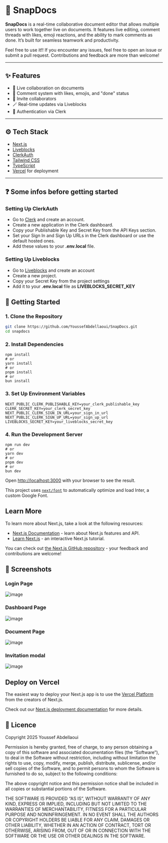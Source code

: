 # 📄 SnapDocs

**SnapDocs** is a real-time collaborative document editor that allows multiple users to work together live on documents. It features live editing, comment threads with likes, emoji reactions, and the ability to mark comments as done. It’s built for seamless teamwork and productivity.

Feel free to use it!! If you encounter any issues, feel free to open an issue or submit a pull request. Contributions and feedback are more than welcome!

---

## ✨ Features

- 🔄 Live collaboration on documents
- 💬 Comment system with likes, emojis, and "done" status
- 🔗 Invite collaborators
- 🪄 Real-time updates via Liveblocks
- 🔐 Authentication via Clerk

---

## ⚙️ Tech Stack

- [Next.js](https://nextjs.org/)
- [Liveblocks](https://liveblocks.io/)
- [ClerkAuth](https://clerk.com/)
- [Tailwind CSS](https://tailwindcss.com/)
- [TypeScript](https://www.typescriptlang.org/)
- [Vercel](https://vercel.com/) for deployment

---

## ❓ Some infos before getting started

### Setting Up ClerkAuth
- Go to [Clerk](https://clerk.com/) and create an account.
- Create a new application in the Clerk dashboard.
- Copy your Publishable Key and Secret Key from the API Keys section.
- Set your Sign In and Sign Up URLs in the Clerk dashboard or use the default hosted ones.
- Add these values to your **.env.local** file.

### Setting Up Liveblocks
- Go to [Liveblocks](https://liveblocks.io/) and create an account
- Create a new project.
- Copy your Secret Key from the project settings
- Add it to your **.env.local** file as **LIVEBLOCKS_SECRET_KEY**


## 🚀 Getting Started

### 1. Clone the Repository

```bash
git clone https://github.com/YoussefAbdellaoui/SnapDocs.git
cd snapdocs
```
### 2. Install Dependencies

```
npm install
# or
yarn install
# or
pnpm install
# or
bun install
```

### 3. Set Up Environment Variables

```
NEXT_PUBLIC_CLERK_PUBLISHABLE_KEY=your_clerk_publishable_key
CLERK_SECRET_KEY=your_clerk_secret_key
NEXT_PUBLIC_CLERK_SIGN_IN_URL=your_sign_in_url
NEXT_PUBLIC_CLERK_SIGN_UP_URL=your_sign_up_url
LIVEBLOCKS_SECRET_KEY=your_liveblocks_secret_key
```

### 4. Run the Development Server
```
npm run dev
# or
yarn dev
# or
pnpm dev
# or
bun dev

```

Open [http://localhost:3000](http://localhost:3000) with your browser to see the result.

This project uses [`next/font`](https://nextjs.org/docs/basic-features/font-optimization) to automatically optimize and load Inter, a custom Google Font.

## Learn More

To learn more about Next.js, take a look at the following resources:

- [Next.js Documentation](https://nextjs.org/docs) - learn about Next.js features and API.
- [Learn Next.js](https://nextjs.org/learn) - an interactive Next.js tutorial.

You can check out [the Next.js GitHub repository](https://github.com/vercel/next.js/) - your feedback and contributions are welcome!

## 📸 Screenshots

### Login Page
![image](https://github.com/user-attachments/assets/33f1750f-00f7-4ef2-9e77-dcb53b8e5058)

### Dashboard Page
![image](https://github.com/user-attachments/assets/1f1b8581-bd37-4bb7-9c89-9d6144a48aee)

### Document Page
![image](https://github.com/user-attachments/assets/8d5e84b6-526d-4772-94fb-bbacddfc9522)

### Invitation modal
![image](https://github.com/user-attachments/assets/b3014660-0fb1-4303-b6c3-818e95ef3ad9)



## Deploy on Vercel

The easiest way to deploy your Next.js app is to use the [Vercel Platform](https://vercel.com/new?utm_medium=default-template&filter=next.js&utm_source=create-next-app&utm_campaign=create-next-app-readme) from the creators of Next.js.

Check out our [Next.js deployment documentation](https://nextjs.org/docs/deployment) for more details.

## 📄 Licence

Copyright 2025 Youssef Abdellaoui

Permission is hereby granted, free of charge, to any person obtaining a copy of this software and associated documentation files (the “Software”), to deal in the Software without restriction, including without limitation the rights to use, copy, modify, merge, publish, distribute, sublicense, and/or sell copies of the Software, and to permit persons to whom the Software is furnished to do so, subject to the following conditions:

The above copyright notice and this permission notice shall be included in all copies or substantial portions of the Software.

THE SOFTWARE IS PROVIDED “AS IS”, WITHOUT WARRANTY OF ANY KIND, EXPRESS OR IMPLIED, INCLUDING BUT NOT LIMITED TO THE WARRANTIES OF MERCHANTABILITY, FITNESS FOR A PARTICULAR PURPOSE AND NONINFRINGEMENT. IN NO EVENT SHALL THE AUTHORS OR COPYRIGHT HOLDERS BE LIABLE FOR ANY CLAIM, DAMAGES OR OTHER LIABILITY, WHETHER IN AN ACTION OF CONTRACT, TORT OR OTHERWISE, ARISING FROM, OUT OF OR IN CONNECTION WITH THE SOFTWARE OR THE USE OR OTHER DEALINGS IN THE SOFTWARE.

